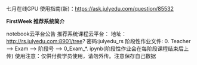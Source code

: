 七月在线GPU 使用指南(新)：https://ask.julyedu.com/question/85532

**FirstWeek 推荐系统简介**

notebook云平台公告
推荐系统课程云平台：
地址：http://rs.julyedu.com:8901/tree?
密码:julyedu_rs
阶段性作业文件: 0. Teacher --> Exam --> 阶段号 --> 0_Exam_*. ipynb(阶段性作业会在每阶段课程结束后上传)
使用注意：仅供付费学员使用，请勿外传。注意保存自己数据